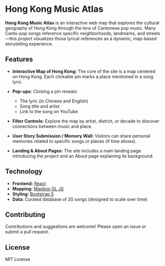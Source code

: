 # Hong Kong Music Atlas

**Hong Kong Music Atlas** is an interactive web map that explores the cultural geography of Hong Kong through the lens of Cantonese pop music. Many Canto-pop songs reference specific neighborhoods, landmarks, and streets—this project visualizes those lyrical references as a dynamic, map-based storytelling experience.

## Features

- **Interactive Map of Hong Kong:**
  The core of the site is a map centered on Hong Kong. Each clickable pin marks a place mentioned in a song lyric.

- **Pop-ups:**
  Clicking a pin reveals:
  - The lyric (in Chinese and English)
  - Song title and artist
  - Link to the song on YouTube

- **Filter Controls:**
  Explore the map by artist, district, or decade to discover connections between music and place.

- **User Story Submission / Memory Wall:**
  Visitors can share personal memories related to specific songs or places (if time allows).

- **Landing & About Pages:**
  The site includes a main landing page introducing the project and an About page explaining its background.

## Technology

- **Frontend:** [React](https://react.dev/)
- **Mapping:** [Mapbox GL JS](https://docs.mapbox.com/mapbox-gl-js/)
- **Styling:** [Bootstrap 5](https://getbootstrap.com/)
- **Data:** Curated database of 20 songs (designed to scale over time)

## Contributing

Contributions and suggestions are welcome! Please open an issue or submit a pull request.

## License

MIT License

